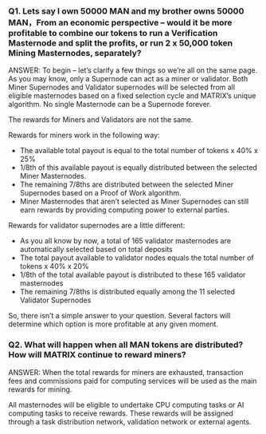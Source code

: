 ### Q1. Lets say I own 50000 MAN and my brother owns 50000 MAN，From an economic perspective – would it be more profitable to combine our tokens to run a Verification Masternode and split the profits, or run 2 x 50,000 token Mining Masternodes, separately?

ANSWER: To begin – let’s clarify a few things so we’re all on the same page. As you may know, only a Supernode can act as a miner or validator. Both Miner Supernodes and Validator supernodes will be selected from all eligible masternodes based on a fixed selection cycle and MATRIX’s unique algorithm. No single Masternode can be a Supernode forever.

The rewards for Miners and Validators are not the same.

Rewards for miners work in the following way:

- The available total payout is equal to the total number of tokens x 40% x 25%
- 1/8th of this available payout is equally distributed between the selected Miner Masternodes.
- The remaining 7/8ths are distributed between the selected Miner Supernodes based on a Proof of Work algorithm.
- Miner Masternodes that aren’t selected as Miner Supernodes can still earn rewards by providing computing power to external parties.

Rewards for validator supernodes are a little different:

- As you all know by now, a total of 165 validator masternodes are automatically selected based on total deposits
- The total payout available to validator nodes equals the total number of tokens x 40% x 20%
- 1/8th of the total available payout is distributed to these 165 validator masternodes
- The remaining 7/8ths is distributed equally among the 11 selected Validator Supernodes

So, there isn’t a simple answer to your question. Several factors will determine which option is more profitable at any given moment.


### Q2. What will happen when all MAN tokens are distributed? How will MATRIX continue to reward miners?

ANSWER: When the total rewards for miners are exhausted, transaction fees and commissions paid for computing services will be used as the main rewards for mining.

All masternodes will be eligible to undertake CPU computing tasks or AI computing tasks to receive rewards. These rewards will be assigned through a task distribution network, validation network or external agents.